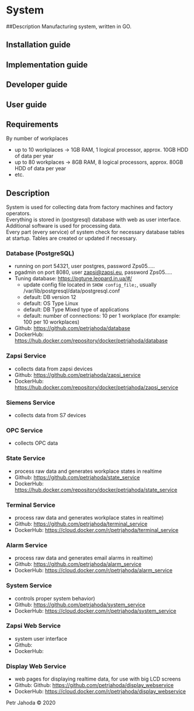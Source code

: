 # System
##Description
Manufacturing system, written in GO.
## Installation guide
## Implementation guide
## Developer guide
## User guide

## Requirements
By number of workplaces
* up to 10 workplaces -> 1GB RAM, 1 logical processor, approx. 10GB HDD of data per year
* up to 80 workplaces -> 8GB RAM, 8 logical processors, approx. 80GB HDD of data per year
* etc.


## Description
System is used for collecting data from factory machines and factory operators.<br>
Everything is stored in (postgresql) database with web as user interface.<br>
Additional software is used for processing data.<br>
Every part (every service) of system check for necessary database tables at startup. Tables are created or updated if necessary.



### Database (PostgreSQL)
* running on port 54321, user postgres, password Zps05.....
* pgadmin on port 8080, user zapsi@zapsi.eu, password Zps05.....
* Tuning database: https://pgtune.leopard.in.ua/#/
    * update config file located in `SHOW config_file;`, usually /var/lib/postgresql/data/postgresql.conf
    * default: DB version 12
    * default: OS Type Linux
    * default: DB Type Mixed type of applications
    * default: number of connections: 10 per 1 workplace (for example: 100 per 10 workplaces)
* Github: https://github.com/petrjahoda/database
* DockerHub: https://hub.docker.com/repository/docker/petrjahoda/database

### Zapsi Service
* collects data from zapsi devices
* Github: https://github.com/petrjahoda/zapsi_service
* DockerHub: https://hub.docker.com/repository/docker/petrjahoda/zapsi_service
### Siemens Service
* collects data from S7 devices
### OPC Service
* collects OPC data

### State Service
* process raw data and generates workplace states in realtime
* Github: https://github.com/petrjahoda/state_service
* DockerHub: https://hub.docker.com/repository/docker/petrjahoda/state_service
### Terminal Service
* process raw data and generates workplace states in realtime)
* Github: https://github.com/petrjahoda/terminal_service
* DockerHub: https://cloud.docker.com/r/petrjahoda/terminal_service
### Alarm Service
* process raw data and generates email alarms in realtime)
* Github: https://github.com/petrjahoda/alarm_service
* DockerHub: https://cloud.docker.com/r/petrjahoda/alarm_service
### System Service
* controls proper system behavior)
* Github: https://github.com/petrjahoda/system_service
* DockerHub: https://cloud.docker.com/r/petrjahoda/system_service   
        
### Zapsi Web Service
* system user interface
* Github:
* DockerHub:
### Display Web Service
* web pages for displaying realtime data, for use with big LCD screens
* Github: Github: https://github.com/petrjahoda/display_webservice
* DockerHub: https://cloud.docker.com/r/petrjahoda/display_webservice
    
Petr Jahoda © 2020
